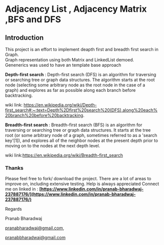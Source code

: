 # Adjacency List , Adjacency Matrix ,BFS and DFS

## Introduction
This project is an effort to implement deapth first and breadth first search in Graph.<br>
Graph representation using both Matrix and LinkedList demoed.<br>
Genenerics was used to have an template base approach<br>

**Depth-first search** :
Depth-first search (DFS) is an algorithm for traversing or searching tree or graph data structures. 
The algorithm starts at the root node (selecting some arbitrary node as the root node in the case of a graph) and explores as far as possible along each branch before backtracking.

wiki link: https://en.wikipedia.org/wiki/Depth-first_search#:~:text=Depth%2Dfirst%20search%20(DFS),along%20each%20branch%20before%20backtracking.

**Breadth-first search** :
Breadth-first search (BFS) is an algorithm for traversing or searching tree or graph data structures.
It starts at the tree root (or some arbitrary node of a graph, sometimes referred to as a 'search key'[1]),
and explores all of the neighbor nodes at the present depth prior to moving on to the nodes at the next depth level.

wiki link:https://en.wikipedia.org/wiki/Breadth-first_search

### Thanks

Please feel free to fork/ download the project. There are a lot of areas to improve on, including extensive testing. Help is always appreciated
Connect me on linked in : **[https://www.linkedin.com/in/pranab-bharadwaj-237887176/](https://www.linkedin.com/in/pranab-bharadwaj-237887176/)**



Regards

Pranab Bharadwaj

pranabharadwaj@gmail.com,

pranabbharadwaj@gmail.com
